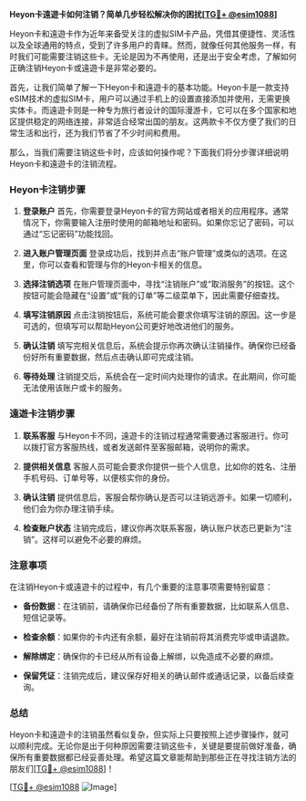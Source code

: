 **Heyon卡遠遊卡如何注销？简单几步轻松解决你的困扰[[TG💪+ @esim1088](https://t.me/s/esim1088)]**

Heyon卡和遠遊卡作为近年来备受关注的虚拟SIM卡产品，凭借其便捷性、灵活性以及全球通用的特点，受到了许多用户的青睐。然而，就像任何其他服务一样，有时我们可能需要注销这些卡。无论是因为不再使用，还是出于安全考虑，了解如何正确注销Heyon卡或遠遊卡是非常必要的。

首先，让我们简单了解一下Heyon卡和遠遊卡的基本功能。Heyon卡是一款支持eSIM技术的虚拟SIM卡，用户可以通过手机上的设置直接添加并使用，无需更换实体卡。而遠遊卡则是一种专为旅行者设计的国际漫游卡，它可以在多个国家和地区提供稳定的网络连接，非常适合经常出国的朋友。这两款卡不仅方便了我们的日常生活和出行，还为我们节省了不少时间和费用。

那么，当我们需要注销这些卡时，应该如何操作呢？下面我们将分步骤详细说明Heyon卡和遠遊卡的注销流程。

### Heyon卡注销步骤

1. **登录账户**
   首先，你需要登录Heyon卡的官方网站或者相关的应用程序。通常情况下，你需要输入注册时使用的邮箱地址和密码。如果你忘记了密码，可以通过“忘记密码”功能找回。

2. **进入账户管理页面**
   登录成功后，找到并点击“账户管理”或类似的选项。在这里，你可以查看和管理与你的Heyon卡相关的信息。

3. **选择注销选项**
   在账户管理页面中，寻找“注销账户”或“取消服务”的按钮。这个按钮可能会隐藏在“设置”或“我的订单”等二级菜单下，因此需要仔细查找。

4. **填写注销原因**
   点击注销按钮后，系统可能会要求你填写注销的原因。这一步是可选的，但填写可以帮助Heyon公司更好地改进他们的服务。

5. **确认注销**
   填写完相关信息后，系统会提示你再次确认注销操作。确保你已经备份好所有重要数据，然后点击确认即可完成注销。

6. **等待处理**
   注销提交后，系统会在一定时间内处理你的请求。在此期间，你可能无法使用该账户或卡的服务。

### 遠遊卡注销步骤

1. **联系客服**
   与Heyon卡不同，遠遊卡的注销过程通常需要通过客服进行。你可以拨打官方客服热线，或者发送邮件至客服邮箱，说明你的需求。

2. **提供相关信息**
   客服人员可能会要求你提供一些个人信息，比如你的姓名、注册手机号码、订单号等，以便核实你的身份。

3. **确认注销**
   提供信息后，客服会帮你确认是否可以注销远游卡。如果一切顺利，他们会为你办理注销手续。

4. **检查账户状态**
   注销完成后，建议你再次联系客服，确认账户状态已更新为“注销”。这样可以避免不必要的麻烦。

### 注意事项

在注销Heyon卡或遠遊卡的过程中，有几个重要的注意事项需要特别留意：

- **备份数据**：在注销前，请确保你已经备份了所有重要数据，比如联系人信息、短信记录等。
  
- **检查余额**：如果你的卡内还有余额，最好在注销前将其消费完毕或申请退款。

- **解除绑定**：确保你的卡已经从所有设备上解绑，以免造成不必要的麻烦。

- **保留凭证**：注销完成后，建议保存好相关的确认邮件或通话记录，以备后续查询。

### 总结

Heyon卡和遠遊卡的注销虽然看似复杂，但实际上只要按照上述步骤操作，就可以顺利完成。无论你是出于何种原因需要注销这些卡，关键是要提前做好准备，确保所有重要数据都已经妥善处理。希望这篇文章能帮助到那些正在寻找注销方法的朋友们[[TG💪+ @esim1088](https://t.me/s/esim1088)]！

[[TG💪+ @esim1088](https://t.me/s/esim1088) ![Image](https://i.postimg.cc/4NQfJmqS/Snipaste-2025-05-13-00-14-12.png)]